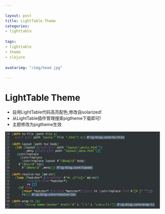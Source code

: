 ```yaml
---

layout: post
title: LightTable Theme
categories:
- lighttable

tags:
- lighttable
- theme
- clojure

avatarimg: "/img/head.jpg"

---
```



# LightTable Theme

- 自用LightTable代码高亮配色,修改自solarized!
- 从LightTable插件管理搜索pigtheme下载即可!
- 主题修改为pigtheme生效

![](/assets/lighttable/shot.jpg)

